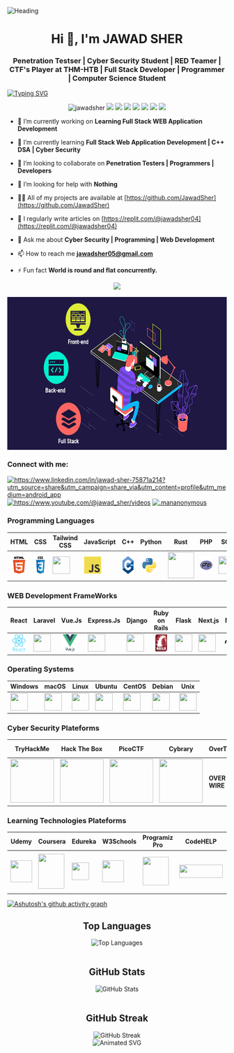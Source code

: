 ![Heading](https://camo.githubusercontent.com/4052adea05ff86d2363c8509099905444637394b603a684f544b5d89d344f362/68747470733a2f2f6d69726f2e6d656469756d2e636f6d2f76322f726573697a653a6669743a323030302f312a2d6e744c33447376632d644a35634c475274537545772e676966)
<h1 align="center">Hi 👋, I'm JAWAD SHER</h1>
<h3 align="center">Penetration Testser | Cyber Security Student | RED Teamer | CTF's Player at THM-HTB | Full Stack Developer | Programmer | Computer Science Student</h3>
<a href="https://git.io/typing-svg">
  <img src="https://readme-typing-svg.demolab.com?font=Fira+Code&pause=1000&color=FF6B6B&random=false&width=600&lines=I+am+JAWADSHER+from+PAKISTAN;Inspired+by+Cyber+Security;Currently+Learning+Cyber+Security+-+Penetration+Testing;Participating+in+Capture+the+Flag+at+THM+-+HTB;Developing+Full+Stack+Web+Applications;Mastering+Programming+and+Computer+Networking;Advancing+in+DSA+with+C%2B%2B+Programming" alt="Typing SVG" />
</a>



<p align="center"> 
  <img src="https://komarev.com/ghpvc/?username=jawadsher&label=Profile%20views&color=0e75b6&style=flat" alt="jawadsher" />
  <img src="https://img.shields.io/github/last-commit/JawadSher/JawadSher?style=flat-square">
  <img src="https://img.shields.io/github/contributors/JawadSher/JawadSher?style=flat-square">
  <img src="https://img.shields.io/github/repo-size/JawadSher/JawadSher?style=flat-square">
  <img src="https://img.shields.io/github/license/JawadSher/JawadSher?style=flat-square">
  <img src="https://img.shields.io/github/stars/JawadSher/JawadSher?style=flat-square">
  <img src="https://komarev.com/ghpvc/?username=JawadSher&label=Views&color=blueviolet&style=flat-square">
  <img src="https://img.shields.io/github/forks/JawadSher/JawadSher?style=flat-square">
</p>


- 🔭 I’m currently working on **Learning Full Stack WEB Application Development**

- 🌱 I’m currently learning **Full Stack Web Application Development | C++ DSA | Cyber Security**

- 👯 I’m looking to collaborate on **Penetration Testers | Programmers | Developers**

- 🤝 I’m looking for help with **Nothing**

- 👨‍💻 All of my projects are available at [https://github.com/JawadSher](https://github.com/JawadSher)

- 📝 I regularly write articles on [https://replit.com/@jawadsher04](https://replit.com/@jawadsher04)

- 💬 Ask me about **Cyber Security | Programming | Web Development**

- 📫 How to reach me **jawadsher05@gmail.com**

- ⚡ Fun fact **World is round and flat concurrently.**

  <!-- Profile Trophy -->
<div align="center">
  <img src="https://github-profile-trophy.vercel.app/?username=jawadsher&theme=juicyfresh&no-frame=true&margin-w=30&margin-h=30"/>
</div>
<p></p>

<img width="800" height="350" align="center" src="https://raw.githubusercontent.com/majdimokhtar/github-images/main/rightimagemajdigithub.gif?token=GHSAT0AAAAAABUZ7SAQ6CWAJ3EWM7P3WSBUY3GNLNQ">

<h3 align="left">Connect with me:</h3>
<p align="left">
<a href="https://linkedin.com/in/https://www.linkedin.com/in/jawad-sher-75871a214?utm_source=share&utm_campaign=share_via&utm_content=profile&utm_medium=android_app" target="blank"><img align="center" src="https://raw.githubusercontent.com/rahuldkjain/github-profile-readme-generator/master/src/images/icons/Social/linked-in-alt.svg" alt="https://www.linkedin.com/in/jawad-sher-75871a214?utm_source=share&utm_campaign=share_via&utm_content=profile&utm_medium=android_app" height="30" width="40" /></a>
<a href="https://www.youtube.com/c/https://www.youtube.com/@jawad_sher/videos" target="blank"><img align="center" src="https://raw.githubusercontent.com/rahuldkjain/github-profile-readme-generator/master/src/images/icons/Social/youtube.svg" alt="https://www.youtube.com/@jawad_sher/videos" height="30" width="40" /></a>
<a href="https://discord.gg/.mananonymous" target="blank"><img align="center" src="https://raw.githubusercontent.com/rahuldkjain/github-profile-readme-generator/master/src/images/icons/Social/discord.svg" alt=".mananonymous" height="30" width="40" /></a>
</p>

<h3 align="left">Programming Languages</h3>
 <table>
    <thead>
      <tr>
        <th>HTML</th>
        <th>CSS</th>
        <th>Tailwind CSS</th>
        <th>JavaScript</th>
        <th>C++</th>
        <th>Python</th>
        <th>Rust</th>
        <th>PHP</th>
        <th>SQL</th>
        <th>Golang</th>
        <th>Ruby</th>
      </tr>
    </thead>
    <tbody>
      <tr>
      <td><img src="https://raw.githubusercontent.com/devicons/devicon/master/icons/html5/html5-original-wordmark.svg" width="40" height="40"></td>
        <td><img src="https://raw.githubusercontent.com/devicons/devicon/master/icons/css3/css3-original-wordmark.svg" width="40" height="40"></td>
        <td><img src="https://www.vectorlogo.zone/logos/tailwindcss/tailwindcss-icon.svg" width="40" height="40"></td>
        <td><img src="https://raw.githubusercontent.com/devicons/devicon/master/icons/javascript/javascript-original.svg" width="40" height="40"></td>
        <td><img src="https://raw.githubusercontent.com/devicons/devicon/master/icons/cplusplus/cplusplus-original.svg" width="40" height="40"></td>
        <td><img src="https://raw.githubusercontent.com/devicons/devicon/master/icons/python/python-original.svg" width="40" height="40"></td>
        <td><img src="https://www.svgrepo.com/show/376347/rust.svg" width="60" height="60"></td>
        <td><img src="https://raw.githubusercontent.com/devicons/devicon/master/icons/php/php-original.svg" width="40" height="40"></td>
        <td><img src="https://www.svgrepo.com/show/303229/microsoft-sql-server-logo.svg" width="40" height="40"></td>
        <td><img src="https://raw.githubusercontent.com/devicons/devicon/master/icons/go/go-original.svg" width="40" height="40"></td>
        <td><img src="https://raw.githubusercontent.com/devicons/devicon/master/icons/ruby/ruby-original.svg" width="40" height="40"></td>
      </tr>
    </tbody>
  </table>

  <h3 align="left">WEB Development FrameWorks</h3>
  <table>
    <thead>
        <tr>
            <th>React</th>
            <th>Laravel</th>
            <th>Vue.Js</th>
            <th>Express.Js</th>
            <th>Django</th>
            <th>Ruby on Rails</th>
            <th>Flask</th>
            <th>Next.js</th>
            <th>Node.js</th>
            <th>MySQL</th>
            <th>MongoDB</th>
            <th>Microsoft SQL Server</th>
        </tr>
    </thead>
    <tbody>
        <tr>
            <td><img src="https://raw.githubusercontent.com/devicons/devicon/master/icons/react/react-original-wordmark.svg" width="40" height="40"></td>
            <td><img src="https://img.icons8.com/?size=64&id=hUvxmdu7Rloj&format=png" width="40" height="40"></td>
            <td><img src="https://raw.githubusercontent.com/devicons/devicon/master/icons/vuejs/vuejs-original-wordmark.svg" width="40" height="40"></td>
            <td><img src="https://img.icons8.com/?size=64&id=2ZOaTclOqD4q&format=png" width="40" height="40"></td>
            <td><img src="https://cdn.worldvectorlogo.com/logos/django.svg" width="40" height="40"></td>
            <td><img src="https://raw.githubusercontent.com/devicons/devicon/master/icons/rails/rails-original-wordmark.svg" width="40" height="40"></td>
            <td><img src="https://www.vectorlogo.zone/logos/pocoo_flask/pocoo_flask-icon.svg" width="40" height="40"></td>
            <td><img src="https://www.vectorlogo.zone/logos/zeit/zeit-icon.svg" width="40" height="40"></td>
            <td><img src="https://raw.githubusercontent.com/devicons/devicon/master/icons/nodejs/nodejs-original-wordmark.svg" width="40" height="40"></td>
            <td><img src="https://raw.githubusercontent.com/devicons/devicon/master/icons/mysql/mysql-original-wordmark.svg" width="40" height="40"></td>
            <td><img src="https://www.vectorlogo.zone/logos/mongodb/mongodb-icon.svg" width="40" height="40"></td>
            <td><img src="https://www.svgrepo.com/show/303229/microsoft-sql-server-logo.svg" width="40" height="40"></td>
        </tr>
    </tbody>
</table>

<h3 align="left">Operating Systems</h3>
<table>
    <thead>
        <tr>
            <th>Windows</th>
            <th>macOS</th>
            <th>Linux</th>
            <th>Ubuntu</th>
            <th>CentOS</th>
            <th>Debian</th>
            <th>Unix</th>
        </tr>
    </thead>
    <tbody>
        <tr>
            <td><img src="https://cdn3.iconfinder.com/data/icons/logos-brands-3/24/logo_brand_brands_logos_microsoft_windows-512.png" width="40" height="40"></td>
            <td><img src="https://www.vectorlogo.zone/logos/apple/apple-icon.svg" width="40" height="40"></td>
            <td><img src="https://www.vectorlogo.zone/logos/linux/linux-icon.svg" width="40" height="40"></td>
            <td><img src="https://upload.wikimedia.org/wikipedia/commons/a/ab/Logo-ubuntu_cof-orange-hex.svg" width="40" height="40"></td>
            <td><img src="https://www.vectorlogo.zone/logos/centos/centos-icon.svg" width="40" height="40"></td>
            <td><img src="https://www.vectorlogo.zone/logos/debian/debian-icon.svg" width="40" height="40"></td>
            <td><img src="https://img.icons8.com/?size=48&id=17851&format=png" width="40" height="40"></td>
        </tr>
    </tbody>
</table>

<h3 align="left">Cyber Security Plateforms</h3>
<table>
    <thead>
        <tr>
            <th>TryHackMe</th>
            <th>Hack The Box</th>
            <th>PicoCTF</th>
            <th>Cybrary</th>
            <th>OverTheWire</th>
            <th>Root-Me</th>
            <th>VulnHub</th>
            <th>CTF365</th>
            <th>Blue Team Labs</th>
          <th>CTF Time.org</th>
          <th>Hacker 1O1</th>
        </tr>
    </thead>
    <tbody>
        <tr>
            <td><img src="https://assets.tryhackme.com/img/logo/tryhackme_logo_full.svg" width="100" height="100"></td>
            <td><img src="https://www.hackthebox.com/images/logo-htb.svg" width="100" height="100"></td>
            <td><img src="https://picoctf.org/img/logos/picoctf-logo-horizontal-white.svg" width="100" height="100"></td>
            <td><img src="https://assets-global.website-files.com/63eef15e3ff8fd318e9a6888/6459f4a5613941f629069dc2_Logo-Full-White.svg" width="100" height="100"></td>
            <td><h4>OVER THE WIRE</h4></td>
            <td><img src="https://www.root-me.org/IMG/logo/siteon0.svg?1637496509" width="100" height="100"></td>
            <td><img src="https://www.vulnhub.com/static/img/logo.svg" width="100" height="100"></td>
            <td><img src="https://ctf365.com/assets/207c52f4f77a18010a6bab48283051dc.png" width="130" height="30"></td>
            <td><img src="https://blueteamlabs.online/landpage/images/500_x_500_Logo_White_Border.png" width="100" height="50" ></td>
          <td><img src="https://ctftime.org/static/images/ct/logo.svg" width="100" height="100" ></td>
          <td><img src="https://www.hacker101.com/assets/Hacker101_logo.png" width="120" height="30" ></td>
        </tr>
    </tbody>
</table>

<h3 align="left">Learning Technologies Plateforms</h3>
<table>
    <thead>
        <tr>
            <th>Udemy</th>
            <th>Coursera</th>
            <th>Edureka</th>
            <th>W3Schools</th>
            <th>Programiz Pro</th>
            <th>CodeHELP</th>
            <th>Codecademy</th>
            <th>CodeWithHarry</th>
            <th>Stack Overflow</th>
            <th>HackerEarth</th>
            <th>FreeCodeCamp</th>
        </tr>
    </thead>
    <tbody>
        <tr>
            <td><img src="https://cdn.worldvectorlogo.com/logos/udemy-3.svg" width="50" height="50"></td>
            <td><img src="https://www.svgrepo.com/show/353608/coursera.svg" width="60" height="80"></td>
            <td><img src="https://asset.brandfetch.io/idKX5l2e0B/idscnBB9tG.jpeg?updated=1709881686529" width="40" height="40"></td>
            <td><img src="https://encrypted-tbn0.gstatic.com/images?q=tbn:ANd9GcQBj8Tiz2k7JqwyjLODLrHA0T-W6N-13s-lH6sP0sjUuB2xnkNg1z0LbWeyrA&s" width="50" height="50"></td>
            <td><img src="https://cdn.programiz.com/sites/tutorial2program/files/pc_logo.svg" width="60" height="65"></td>
            <td><img src="https://www.codehelp.in/_next/image?url=%2Fassets%2FCommon%2FWhitelogoGIF.gif&w=256&q=75" width="100" height="30"></td>
            <td><img src="https://cdn.iconscout.com/icon/free/png-512/free-codecademy-282922.png?f=webp&w=256" width="90" height="90"></td>
            <td><h4>CODE WITH HARRY</h4></td>
            <td><img src="https://upload.wikimedia.org/wikipedia/commons/e/ef/Stack_Overflow_icon.svg" width="50" height="50"></td>
            <td><img src="https://cdn.hackerearth.com/newton/static/images/he-header-logo.svg" width="100" height="40"></td>
            <td><img src="https://img.icons8.com/?size=48&id=x8AiShN0BsFX&format=png" width="40" height="40"></td>
        </tr>
    </tbody>
</table>

[![Ashutosh's github activity graph](https://github-readme-activity-graph.vercel.app/graph?username=JawadSher&bg_color=1b2831&color=f3f1f3&line=4c9e83&point=18cb15&area=true&hide_border=true)](https://github.com/ashutosh00710/github-readme-activity-graph)

<div align="center">
  <h2>Top Languages</h2>
  <img src="https://github-readme-stats.vercel.app/api/top-langs/?username=jawadsher&layout=compact&theme=dark" alt="Top Languages" />
</div>

<br>

<div align="center">
  <h2>GitHub Stats</h2>
  <img src="https://github-readme-stats.vercel.app/api?username=jawadsher&show_icons=true&theme=dark" alt="GitHub Stats" />
</div>

<br>

<div align="center">
  <h2>GitHub Streak</h2>
  <img src="https://github-readme-streak-stats.herokuapp.com/?user=jawadsher&theme=dark" alt="GitHub Streak" />
</div>

<div align="center">
    <img src="https://raw.githubusercontent.com/sammorozov/sammorozov/0cc8dd58f3d001080d4f1d9df20010d6342d3da5/assets/github-snake.svg" alt="Animated SVG">
</div>



